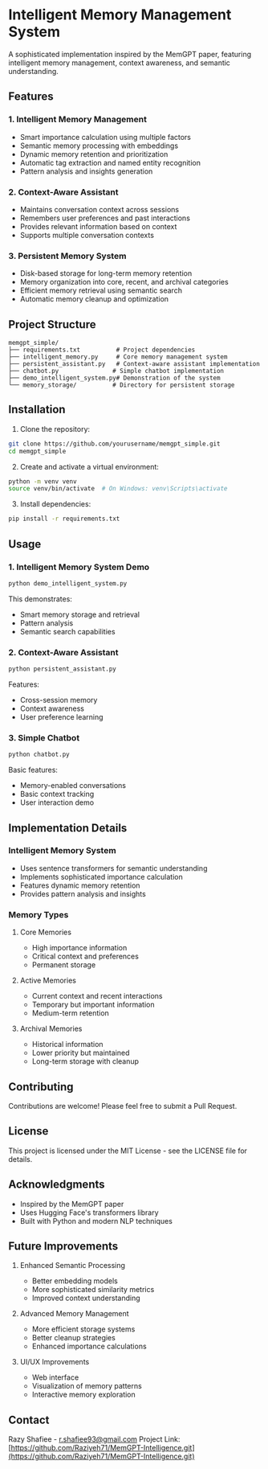 # Intelligent Memory Management System

A sophisticated implementation inspired by the MemGPT paper, featuring intelligent memory management, context awareness, and semantic understanding.

## Features

### 1. Intelligent Memory Management
- Smart importance calculation using multiple factors
- Semantic memory processing with embeddings
- Dynamic memory retention and prioritization
- Automatic tag extraction and named entity recognition
- Pattern analysis and insights generation

### 2. Context-Aware Assistant
- Maintains conversation context across sessions
- Remembers user preferences and past interactions
- Provides relevant information based on context
- Supports multiple conversation contexts

### 3. Persistent Memory System
- Disk-based storage for long-term memory retention
- Memory organization into core, recent, and archival categories
- Efficient memory retrieval using semantic search
- Automatic memory cleanup and optimization

## Project Structure

```
memgpt_simple/
├── requirements.txt          # Project dependencies
├── intelligent_memory.py     # Core memory management system
├── persistent_assistant.py   # Context-aware assistant implementation
├── chatbot.py               # Simple chatbot implementation
├── demo_intelligent_system.py# Demonstration of the system
└── memory_storage/          # Directory for persistent storage
```

## Installation

1. Clone the repository:
```bash
git clone https://github.com/yourusername/memgpt_simple.git
cd memgpt_simple
```

2. Create and activate a virtual environment:
```bash
python -m venv venv
source venv/bin/activate  # On Windows: venv\Scripts\activate
```

3. Install dependencies:
```bash
pip install -r requirements.txt
```

## Usage

### 1. Intelligent Memory System Demo
```bash
python demo_intelligent_system.py
```
This demonstrates:
- Smart memory storage and retrieval
- Pattern analysis
- Semantic search capabilities

### 2. Context-Aware Assistant
```bash
python persistent_assistant.py
```
Features:
- Cross-session memory
- Context awareness
- User preference learning

### 3. Simple Chatbot
```bash
python chatbot.py
```
Basic features:
- Memory-enabled conversations
- Basic context tracking
- User interaction demo

## Implementation Details

### Intelligent Memory System
- Uses sentence transformers for semantic understanding
- Implements sophisticated importance calculation
- Features dynamic memory retention
- Provides pattern analysis and insights

### Memory Types
1. Core Memories
   - High importance information
   - Critical context and preferences
   - Permanent storage

2. Active Memories
   - Current context and recent interactions
   - Temporary but important information
   - Medium-term retention

3. Archival Memories
   - Historical information
   - Lower priority but maintained
   - Long-term storage with cleanup

## Contributing

Contributions are welcome! Please feel free to submit a Pull Request.

## License

This project is licensed under the MIT License - see the LICENSE file for details.

## Acknowledgments

- Inspired by the MemGPT paper
- Uses Hugging Face's transformers library
- Built with Python and modern NLP techniques

## Future Improvements

1. Enhanced Semantic Processing
   - Better embedding models
   - More sophisticated similarity metrics
   - Improved context understanding

2. Advanced Memory Management
   - More efficient storage systems
   - Better cleanup strategies
   - Enhanced importance calculations

3. UI/UX Improvements
   - Web interface
   - Visualization of memory patterns
   - Interactive memory exploration

## Contact

Razy Shafiee - r.shafiee93@gmail.com
Project Link: [https://github.com/Raziyeh71/MemGPT-Intelligence.git](https://github.com/Raziyeh71/MemGPT-Intelligence.git)